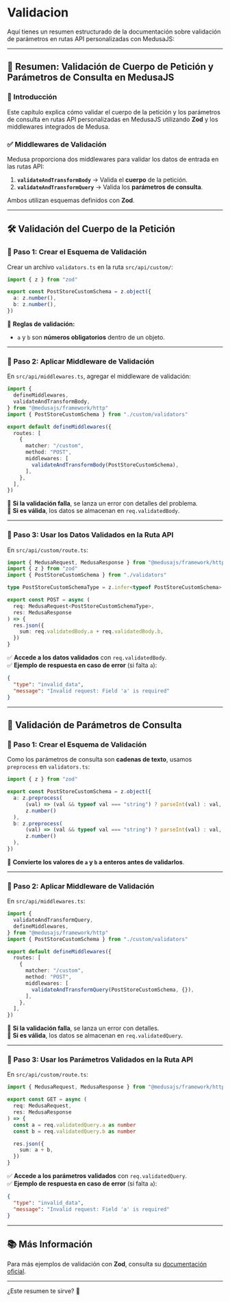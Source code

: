 # Validacion

Aquí tienes un resumen estructurado de la documentación sobre validación de parámetros en rutas API personalizadas con MedusaJS:

---

## 📌 **Resumen: Validación de Cuerpo de Petición y Parámetros de Consulta en MedusaJS**

### **📍 Introducción**

Este capítulo explica cómo validar el cuerpo de la petición y los parámetros de consulta en rutas API personalizadas en MedusaJS utilizando **Zod** y los middlewares integrados de Medusa.

### **✅ Middlewares de Validación**

Medusa proporciona dos middlewares para validar los datos de entrada en las rutas API:

1. **`validateAndTransformBody`** → Valida el **cuerpo** de la petición.
2. **`validateAndTransformQuery`** → Valida los **parámetros de consulta**.

Ambos utilizan esquemas definidos con **Zod**.

---

## **🛠️ Validación del Cuerpo de la Petición**

### **📌 Paso 1: Crear el Esquema de Validación**

Crear un archivo `validators.ts` en la ruta `src/api/custom/`:

```ts
import { z } from "zod"

export const PostStoreCustomSchema = z.object({
  a: z.number(),
  b: z.number(),
})
```
📌 **Reglas de validación:**

- `a` y `b` son **números obligatorios** dentro de un objeto.

---

### **📌 Paso 2: Aplicar Middleware de Validación**

En `src/api/middlewares.ts`, agregar el middleware de validación:

```ts
import { 
  defineMiddlewares,
  validateAndTransformBody,
} from "@medusajs/framework/http"
import { PostStoreCustomSchema } from "./custom/validators"

export default defineMiddlewares({
  routes: [
    {
      matcher: "/custom",
      method: "POST",
      middlewares: [
        validateAndTransformBody(PostStoreCustomSchema),
      ],
    },
  ],
})
```

🔹 **Si la validación falla**, se lanza un error con detalles del problema.  
🔹 **Si es válida**, los datos se almacenan en `req.validatedBody`.

---

### **📌 Paso 3: Usar los Datos Validados en la Ruta API**

En `src/api/custom/route.ts`:

```ts
import { MedusaRequest, MedusaResponse } from "@medusajs/framework/http"
import { z } from "zod"
import { PostStoreCustomSchema } from "./validators"

type PostStoreCustomSchemaType = z.infer<typeof PostStoreCustomSchema>

export const POST = async (
  req: MedusaRequest<PostStoreCustomSchemaType>,
  res: MedusaResponse
) => {
  res.json({
    sum: req.validatedBody.a + req.validatedBody.b,
  })
}
```

✅ **Accede a los datos validados** con `req.validatedBody`.  
✅ **Ejemplo de respuesta en caso de error** (si falta `a`):

```json
{
  "type": "invalid_data",
  "message": "Invalid request: Field 'a' is required"
}
```

---

## **🔎 Validación de Parámetros de Consulta**

### **📌 Paso 1: Crear el Esquema de Validación**

Como los parámetros de consulta son **cadenas de texto**, usamos `preprocess` en `validators.ts`:

```ts
import { z } from "zod"

export const PostStoreCustomSchema = z.object({
  a: z.preprocess(
      (val) => (val && typeof val === "string") ? parseInt(val) : val,
      z.number()
  ),
  b: z.preprocess(
      (val) => (val && typeof val === "string") ? parseInt(val) : val,
      z.number()
  ),
})
```

📌 **Convierte los valores de `a` y `b` a enteros antes de validarlos**.

---

### **📌 Paso 2: Aplicar Middleware de Validación**

En `src/api/middlewares.ts`:

```ts
import { 
  validateAndTransformQuery,
  defineMiddlewares,
} from "@medusajs/framework/http"
import { PostStoreCustomSchema } from "./custom/validators"

export default defineMiddlewares({
  routes: [
    {
      matcher: "/custom",
      method: "POST",
      middlewares: [
        validateAndTransformQuery(PostStoreCustomSchema, {}),
      ],
    },
  ],
})
```

🔹 **Si la validación falla**, se lanza un error con detalles.  
🔹 **Si es válida**, los datos se almacenan en `req.validatedQuery`.

---

### **📌 Paso 3: Usar los Parámetros Validados en la Ruta API**

En `src/api/custom/route.ts`:

```ts
import { MedusaRequest, MedusaResponse } from "@medusajs/framework/http"

export const GET = async (
  req: MedusaRequest,
  res: MedusaResponse
) => {
  const a = req.validatedQuery.a as number
  const b = req.validatedQuery.b as number

  res.json({
    sum: a + b,
  })
}
```

✅ **Accede a los parámetros validados** con `req.validatedQuery`.  
✅ **Ejemplo de respuesta en caso de error** (si falta `a`):

```json
{
  "type": "invalid_data",
  "message": "Invalid request: Field 'a' is required"
}
```

---

## **📚 Más Información**

Para más ejemplos de validación con **Zod**, consulta su [documentación oficial](https://zod.dev/).

---

¿Este resumen te sirve? 🚀
